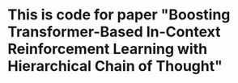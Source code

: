 
# This is code for paper "Boosting Transformer-Based In-Context Reinforcement Learning with Hierarchical Chain of Thought"


